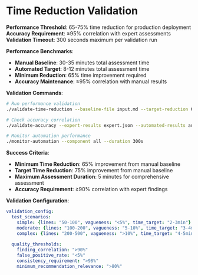 # Time Reduction Validation

**Performance Threshold**: 65-75% time reduction for production deployment
**Accuracy Requirement**: ≥95% correlation with expert assessments
**Validation Timeout**: 300 seconds maximum per validation run

**Performance Benchmarks**:
- **Manual Baseline**: 30-35 minutes total assessment time
- **Automated Target**: 8-12 minutes total assessment time  
- **Minimum Reduction**: 65% time improvement required
- **Accuracy Maintenance**: ≥95% correlation with manual results

**Validation Commands**:
```bash
# Run performance validation
./validate-time-reduction --baseline-file input.md --target-reduction 65

# Check accuracy correlation  
./validate-accuracy --expert-results expert.json --automated-results auto.json --threshold 95

# Monitor automation performance
./monitor-automation --component all --duration 300s
```

**Success Criteria**:
- **Minimum Time Reduction**: 65% improvement from manual baseline
- **Target Time Reduction**: 75% improvement from manual baseline  
- **Maximum Assessment Duration**: 5 minutes for comprehensive assessment
- **Accuracy Requirement**: ≥90% correlation with expert findings

**Validation Configuration**:
```yaml
validation_config:
  test_scenarios:
    simple: {lines: "50-100", vagueness: "<5%", time_target: "2-3min"}
    moderate: {lines: "100-200", vagueness: "5-10%", time_target: "3-4min"}  
    complex: {lines: "200-500", vagueness: ">10%", time_target: "4-5min"}
  
  quality_thresholds:
    finding_correlation: ">90%"
    false_positive_rate: "<5%"
    consistency_requirement: ">98%"
    minimum_recommendation_relevance: ">80%"
```